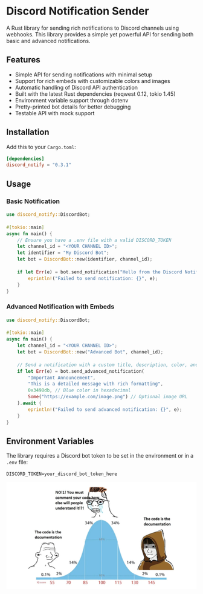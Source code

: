 # Discord Notification Sender

A Rust library for sending rich notifications to Discord channels using webhooks. This library provides a simple yet powerful API for sending both basic and advanced notifications.

## Features

- Simple API for sending notifications with minimal setup
- Support for rich embeds with customizable colors and images
- Automatic handling of Discord API authentication
- Built with the latest Rust dependencies (reqwest 0.12, tokio 1.45)
- Environment variable support through dotenv
- Pretty-printed bot details for better debugging
- Testable API with mock support

## Installation

Add this to your `Cargo.toml`:

```toml
[dependencies]
discord_notify = "0.3.1"
```

## Usage

### Basic Notification

```rust
use discord_notify::DiscordBot;

#[tokio::main]
async fn main() {
    // Ensure you have a .env file with a valid DISCORD_TOKEN
    let channel_id = "<YOUR CHANNEL ID>";
    let identifier = "My Discord Bot";
    let bot = DiscordBot::new(identifier, channel_id);

    if let Err(e) = bot.send_notification("Hello from the Discord Notification Sender!").await {
        eprintln!("Failed to send notification: {}", e);
    }
}
```

### Advanced Notification with Embeds

```rust
use discord_notify::DiscordBot;

#[tokio::main]
async fn main() {
    let channel_id = "<YOUR CHANNEL ID>";
    let bot = DiscordBot::new("Advanced Bot", channel_id);

    // Send a notification with a custom title, description, color, and image
    if let Err(e) = bot.send_advanced_notification(
        "Important Announcement",
        "This is a detailed message with rich formatting",
        0x3498db, // Blue color in hexadecimal
        Some("https://example.com/image.png") // Optional image URL
    ).await {
        eprintln!("Failed to send advanced notification: {}", e);
    }
}
```

## Environment Variables

The library requires a Discord bot token to be set in the environment or in a `.env` file:

```
DISCORD_TOKEN=your_discord_bot_token_here
```

![Discord Notification Example](meme.png)
